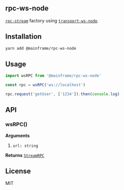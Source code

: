 ## rpc-ws-node

[`rpc-stream`](../rpc-stream) factory using [`transport-ws-node`](../transport-ws-node).

## Installation

```sh
yarn add @mainframe/rpc-ws-node
```

## Usage

```js
import wsRPC from '@mainframe/rpc-ws-node'

const rpc = wsRPC('ws://localhost')

rpc.request('getUser', ['1234']).then(console.log)
```

## API

### wsRPC()

**Arguments**

1.  `url: string`

**Returns** [`StreamRPC`](../rpc-stream)

## License

MIT
